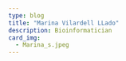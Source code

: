 ```yaml
---
type: blog
title: "Marina Vilardell LLado"
description: Bioinformatician
card_img:
  - Marina_s.jpeg
---
```

